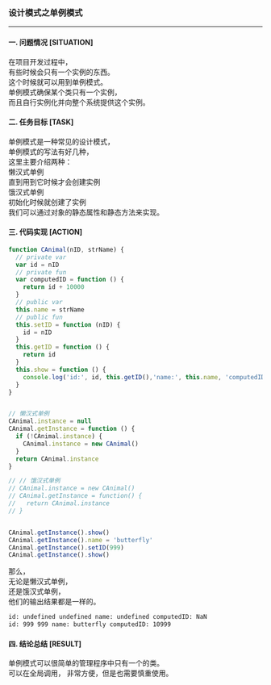 ### 设计模式之单例模式  
---

#### 一. 问题情况 [SITUATION]  
在项目开发过程中，  
有些时候会只有一个实例的东西。  
这个时候就可以用到单例模式。  
单例模式确保某个类只有一个实例，  
而且自行实例化并向整个系统提供这个实例。  

#### 二. 任务目标 [TASK]  
单例模式是一种常见的设计模式，  
单例模式的写法有好几种，  
这里主要介绍两种：  
懒汉式单例  
直到用到它时候才会创建实例  
饿汉式单例  
初始化时候就创建了实例  
我们可以通过对象的静态属性和静态方法来实现。

#### 三. 代码实现 [ACTION]
``` javascript
function CAnimal(nID, strName) {
  // private var
  var id = nID
  // private fun
  var computedID = function () {
    return id + 10000
  }
  // public var
  this.name = strName
  // public fun
  this.setID = function (nID) {
    id = nID
  }
  this.getID = function () {
    return id
  }
  this.show = function () {
    console.log('id:', id, this.getID(),'name:', this.name, 'computedID:', computedID())
  }
}


// 懒汉式单例
CAnimal.instance = null
CAnimal.getInstance = function () {
  if (!CAnimal.instance) {
    CAnimal.instance = new CAnimal()
  }
  return CAnimal.instance
}

// // 饿汉式单例
// CAnimal.instance = new CAnimal()
// CAnimal.getInstance = function() {
//   return CAnimal.instance
// }


CAnimal.getInstance().show()
CAnimal.getInstance().name = 'butterfly'
CAnimal.getInstance().setID(999)
CAnimal.getInstance().show()
```  
那么，  
无论是懒汉式单例，  
还是饿汉式单例，  
他们的输出结果都是一样的。  
``` bash  
id: undefined undefined name: undefined computedID: NaN
id: 999 999 name: butterfly computedID: 10999
```  

#### 四. 结论总结 [RESULT]  
单例模式可以很简单的管理程序中只有一个的类。  
可以在全局调用，
非常方便，但是也需要慎重使用。  